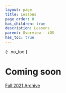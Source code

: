 ```yaml
---
layout: page
title: Lessons
page_order: 0
has_children: true
description: Lessons
parent: Overview - iOS
has_toc: true
---
```

{: .no_toc }
# Coming soon
[Fall 2021 Archive](/ios-fa21/index/)